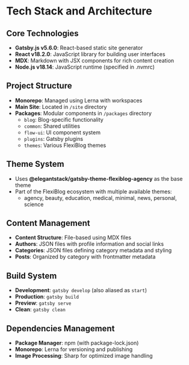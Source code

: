 # Tech Stack and Architecture

## Core Technologies
- **Gatsby.js v5.6.0**: React-based static site generator
- **React v18.2.0**: JavaScript library for building user interfaces
- **MDX**: Markdown with JSX components for rich content creation
- **Node.js v18.14**: JavaScript runtime (specified in .nvmrc)

## Project Structure
- **Monorepo**: Managed using Lerna with workspaces
- **Main Site**: Located in `/site` directory
- **Packages**: Modular components in `/packages` directory
  - `blog`: Blog-specific functionality
  - `common`: Shared utilities
  - `flow-ui`: UI component system
  - `plugins`: Gatsby plugins
  - `themes`: Various FlexiBlog themes

## Theme System
- Uses **@elegantstack/gatsby-theme-flexiblog-agency** as the base theme
- Part of the FlexiBlog ecosystem with multiple available themes:
  - agency, beauty, education, medical, minimal, news, personal, science

## Content Management
- **Content Structure**: File-based using MDX files
- **Authors**: JSON files with profile information and social links
- **Categories**: JSON files defining category metadata and styling
- **Posts**: Organized by category with frontmatter metadata

## Build System
- **Development**: `gatsby develop` (also aliased as `start`)
- **Production**: `gatsby build`
- **Preview**: `gatsby serve`
- **Clean**: `gatsby clean`

## Dependencies Management
- **Package Manager**: npm (with package-lock.json)
- **Monorepo**: Lerna for versioning and publishing
- **Image Processing**: Sharp for optimized image handling